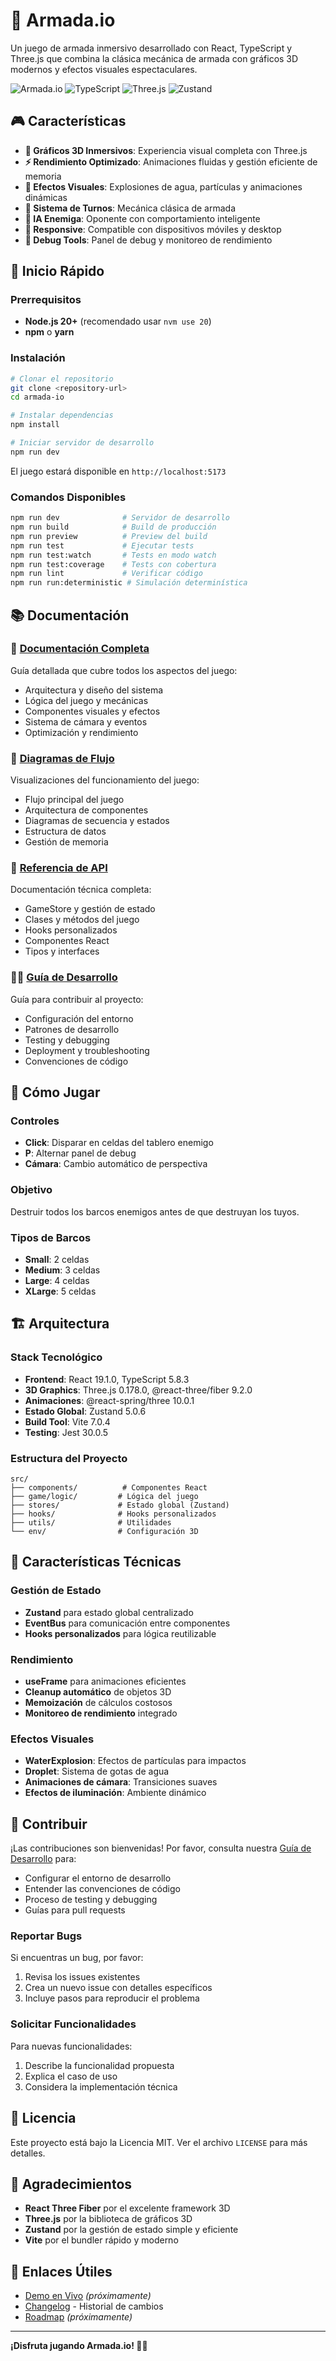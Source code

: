 # 🚢 Armada.io

Un juego de armada inmersivo desarrollado con React, TypeScript y Three.js que combina la clásica mecánica de armada con gráficos 3D modernos y efectos visuales espectaculares.

![Armada.io](https://img.shields.io/badge/React-19.1.0-blue)
![TypeScript](https://img.shields.io/badge/TypeScript-5.8.3-blue)
![Three.js](https://img.shields.io/badge/Three.js-0.178.0-green)
![Zustand](https://img.shields.io/badge/Zustand-5.0.6-purple)

## 🎮 Características

- **🎯 Gráficos 3D Inmersivos**: Experiencia visual completa con Three.js
- **⚡ Rendimiento Optimizado**: Animaciones fluidas y gestión eficiente de memoria
- **🎨 Efectos Visuales**: Explosiones de agua, partículas y animaciones dinámicas
- **🔄 Sistema de Turnos**: Mecánica clásica de armada
- **🎲 IA Enemiga**: Oponente con comportamiento inteligente
- **📱 Responsive**: Compatible con dispositivos móviles y desktop
- **🔧 Debug Tools**: Panel de debug y monitoreo de rendimiento

## 🚀 Inicio Rápido

### Prerrequisitos

- **Node.js 20+** (recomendado usar `nvm use 20`)
- **npm** o **yarn**

### Instalación

```bash
# Clonar el repositorio
git clone <repository-url>
cd armada-io

# Instalar dependencias
npm install

# Iniciar servidor de desarrollo
npm run dev
```

El juego estará disponible en `http://localhost:5173`

### Comandos Disponibles

```bash
npm run dev              # Servidor de desarrollo
npm run build            # Build de producción
npm run preview          # Preview del build
npm run test             # Ejecutar tests
npm run test:watch       # Tests en modo watch
npm run test:coverage    # Tests con cobertura
npm run lint             # Verificar código
npm run run:deterministic # Simulación determinística
```

## 📚 Documentación

### 📖 [Documentación Completa](DOCUMENTACION.md)
Guía detallada que cubre todos los aspectos del juego:
- Arquitectura y diseño del sistema
- Lógica del juego y mecánicas
- Componentes visuales y efectos
- Sistema de cámara y eventos
- Optimización y rendimiento

### 🔄 [Diagramas de Flujo](DIAGRAMA_FLUJO.md)
Visualizaciones del funcionamiento del juego:
- Flujo principal del juego
- Arquitectura de componentes
- Diagramas de secuencia y estados
- Estructura de datos
- Gestión de memoria

### 🔧 [Referencia de API](API_REFERENCE.md)
Documentación técnica completa:
- GameStore y gestión de estado
- Clases y métodos del juego
- Hooks personalizados
- Componentes React
- Tipos y interfaces

### 👨‍💻 [Guía de Desarrollo](GUIA_DESARROLLO.md)
Guía para contribuir al proyecto:
- Configuración del entorno
- Patrones de desarrollo
- Testing y debugging
- Deployment y troubleshooting
- Convenciones de código

## 🎯 Cómo Jugar

### Controles
- **Click**: Disparar en celdas del tablero enemigo
- **P**: Alternar panel de debug
- **Cámara**: Cambio automático de perspectiva

### Objetivo
Destruir todos los barcos enemigos antes de que destruyan los tuyos.

### Tipos de Barcos
- **Small**: 2 celdas
- **Medium**: 3 celdas
- **Large**: 4 celdas
- **XLarge**: 5 celdas

## 🏗️ Arquitectura

### Stack Tecnológico
- **Frontend**: React 19.1.0, TypeScript 5.8.3
- **3D Graphics**: Three.js 0.178.0, @react-three/fiber 9.2.0
- **Animaciones**: @react-spring/three 10.0.1
- **Estado Global**: Zustand 5.0.6
- **Build Tool**: Vite 7.0.4
- **Testing**: Jest 30.0.5

### Estructura del Proyecto
```
src/
├── components/          # Componentes React
├── game/logic/         # Lógica del juego
├── stores/             # Estado global (Zustand)
├── hooks/              # Hooks personalizados
├── utils/              # Utilidades
└── env/                # Configuración 3D
```

## 🎨 Características Técnicas

### Gestión de Estado
- **Zustand** para estado global centralizado
- **EventBus** para comunicación entre componentes
- **Hooks personalizados** para lógica reutilizable

### Rendimiento
- **useFrame** para animaciones eficientes
- **Cleanup automático** de objetos 3D
- **Memoización** de cálculos costosos
- **Monitoreo de rendimiento** integrado

### Efectos Visuales
- **WaterExplosion**: Efectos de partículas para impactos
- **Droplet**: Sistema de gotas de agua
- **Animaciones de cámara**: Transiciones suaves
- **Efectos de iluminación**: Ambiente dinámico

## 🤝 Contribuir

¡Las contribuciones son bienvenidas! Por favor, consulta nuestra [Guía de Desarrollo](GUIA_DESARROLLO.md) para:

- Configurar el entorno de desarrollo
- Entender las convenciones de código
- Proceso de testing y debugging
- Guías para pull requests

### Reportar Bugs
Si encuentras un bug, por favor:
1. Revisa los issues existentes
2. Crea un nuevo issue con detalles específicos
3. Incluye pasos para reproducir el problema

### Solicitar Funcionalidades
Para nuevas funcionalidades:
1. Describe la funcionalidad propuesta
2. Explica el caso de uso
3. Considera la implementación técnica

## 📄 Licencia

Este proyecto está bajo la Licencia MIT. Ver el archivo `LICENSE` para más detalles.

## 🙏 Agradecimientos

- **React Three Fiber** por el excelente framework 3D
- **Three.js** por la biblioteca de gráficos 3D
- **Zustand** por la gestión de estado simple y eficiente
- **Vite** por el bundler rápido y moderno

## 🔗 Enlaces Útiles

- [Demo en Vivo](#) *(próximamente)*
- [Changelog](CHANGELOG.md) - Historial de cambios
- [Roadmap](#) *(próximamente)*

---

**¡Disfruta jugando Armada.io! 🚢💥**
